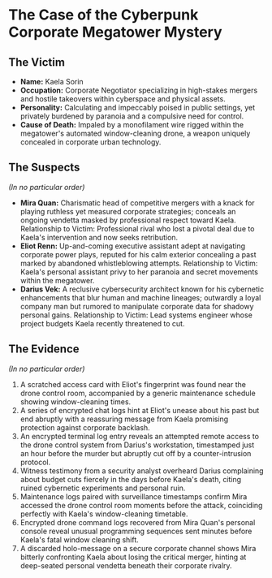 # The Case of the Cyberpunk Corporate Megatower Mystery

## The Victim
- **Name:** Kaela Sorin
- **Occupation:** Corporate Negotiator specializing in high-stakes mergers and hostile takeovers within cyberspace and physical assets.
- **Personality:** Calculating and impeccably poised in public settings, yet privately burdened by paranoia and a compulsive need for control.
- **Cause of Death:** Impaled by a monofilament wire rigged within the megatower's automated window-cleaning drone, a weapon uniquely concealed in corporate urban technology.

## The Suspects
*(In no particular order)*
- **Mira Quan:** Charismatic head of competitive mergers with a knack for playing ruthless yet measured corporate strategies; conceals an ongoing vendetta masked by professional respect toward Kaela. Relationship to Victim: Professional rival who lost a pivotal deal due to Kaela's intervention and now seeks retribution.
- **Eliot Renn:** Up-and-coming executive assistant adept at navigating corporate power plays, reputed for his calm exterior concealing a past marked by abandoned whistleblowing attempts. Relationship to Victim: Kaela's personal assistant privy to her paranoia and secret movements within the megatower.
- **Darius Vek:** A reclusive cybersecurity architect known for his cybernetic enhancements that blur human and machine lineages; outwardly a loyal company man but rumored to manipulate corporate data for shadowy personal gains. Relationship to Victim: Lead systems engineer whose project budgets Kaela recently threatened to cut.

## The Evidence
*(In no particular order)*
1. A scratched access card with Eliot's fingerprint was found near the drone control room, accompanied by a generic maintenance schedule showing window-cleaning times.
2. A series of encrypted chat logs hint at Eliot's unease about his past but end abruptly with a reassuring message from Kaela promising protection against corporate backlash.
3. An encrypted terminal log entry reveals an attempted remote access to the drone control system from Darius's workstation, timestamped just an hour before the murder but abruptly cut off by a counter-intrusion protocol.
4. Witness testimony from a security analyst overheard Darius complaining about budget cuts fiercely in the days before Kaela's death, citing ruined cybernetic experiments and personal ruin.
5. Maintenance logs paired with surveillance timestamps confirm Mira accessed the drone control room moments before the attack, coinciding perfectly with Kaela's window-cleaning timetable.
6. Encrypted drone command logs recovered from Mira Quan's personal console reveal unusual programming sequences sent minutes before Kaela's fatal window cleaning shift.
7. A discarded holo-message on a secure corporate channel shows Mira bitterly confronting Kaela about losing the critical merger, hinting at deep-seated personal vendetta beneath their corporate rivalry.